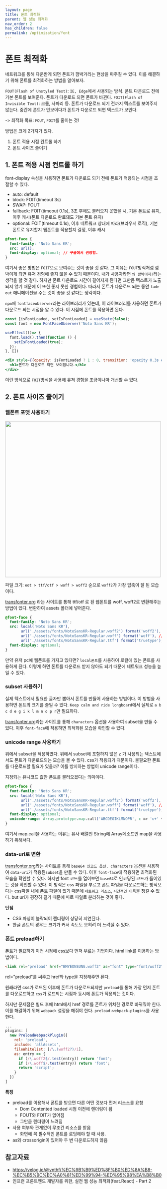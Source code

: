 ```yaml
---
layout: page
title: 폰트 최적화
parent: 웹 성능 최적화
nav_order: 2
has_children: false
permalink: /optimization/font
---
```


# 폰트 최적화
네트워크를 통해 다운받게 되면 폰트가 깜박거리는 현상을 마주칠 수 있다. 이를 해결하기 위해 폰트를 최적화하는 방법을 알아보자.

`FOUT(Flash of Unstyled Text)`: `IE, Edge`에서 사용되는 방식. 폰트 다운로드 전에 기본 폰트를 보여준다. 폰트가 다운로드 되면 폰트가 바뀐다.
`FOIT(Flash of Invisible Text)`: 크롬, 사파리 등. 폰트가 다운로드 되기 전까지 텍스트를 보여주지 않는다. 중간에 폰트가 안보이다가 폰트가 다운로드 되면 텍스트가 보인다.

-> 최적화 목표: `FOUT`, `FOIT`를 줄이는 것!

방법은 크게 2가지가 있다.
1. 폰트 적용 시점 컨트롤 하기
2. 폰트 사이즈 줄이기

## 1. 폰트 적용 시점 컨트롤 하기
font-display 속성을 사용하면 폰트가 다운로드 되기 전에 폰트가 적용되는 시점을 조절할 수 있다.

- auto: default
- block: FOIT(timeout 3s)
- SWAP: FOUT
- fallback: FOIT(timeout 0.1s), 3초 후에도 불러오지 못했을 시, 기본 폰트로 유지, 이후 캐시(폰트 다운로드 완료돼도 기본 폰트 유지)
- optional: FOIT(timeout 0.1s), 이후 네트워크 상태에 따라(브라우저 로직), 기본 폰트로 유지할지 웹폰트를 적용할지 결정, 이후 캐시

```css
@font-face {
  font-family: 'Noto Sans KR';
  src: url();
  font-display: optional; // 구글에서 권장함.
}
```

여기서 좋은 방법은 `FOIT`으로 보여주는 것이 좋을 것 같다. 그 이유는 `FOUT`방식처럼 깜박이게 되면 유저 경험에 좋지 않을 수 있기 때문이다. 내가 사용자라면 `왜 깜박이지?`라는 생각을 할 것 같다. 하지만 폰트 다운로드 시간이 길어지게 된다면 그만큼 텍스트가 노출되지 않기 때문에 이 또한 좋지 못한 경험이다. 따라서 폰트가 다운로드 되는 동안 `fade out` 애니메이션을 주는 것이 좋을 것 같다는 생각이다.

`npm`에 `fontfaceobserver`라는 라이브러리가 있는데, 이 라이브러리를 사용하면 폰트가 다운로드 되는 시점을 알 수 있다. 이 시점에 폰트를 적용하면 된다.

```js
const [isFontLoaded, setIsFontLoaded] = useState(false);
const font = new FontFaceObserver('Noto Sans KR');

useEffect(()=> {
  font.load().then(function () {
    setIsFontLoaded(true);
  });
}, [])
```

```jsx
<div style={{opacity: isFontLoaded ? 1 : 0, transition: 'opacity 0.3s ease'}}>
  <h1>폰트가 다운로드 되면 보여집니다.</h1>
</div>
```
이런 방식으로 `FOIT`방식을 사용해 유저 경험을 조금이나마 개선할 수 있다.

## 2. 폰트 사이즈 줄이기

### 웹폰트 포맷 사용하기
<img src="https://user-images.githubusercontent.com/62797441/209679589-afdb5767-42cf-4437-bb3b-d0b37ac770f8.png" width='500' />

파일 크기: `eot > ttf/otf > woff > woff2` 순으로 `woff2`가 가장 압축이 잘 된 모습이다.

<a href="https://transfonter.org">transfonter.org</a> 라는 사이트를 통해 ttf/otf 로 된 웹폰트를 woff, woff2로 변환해주는 방법이 있다. 변환하여 assets 폴더에 넣어준다.

```css
@font-face {
  font-family: 'Noto Sans KR';
  src: local('Noto Sans KR'),
       url('./assets/fonts/NotoSansKR-Regular.woff2') format('woff2'),
       url('./assets/fonts/NotoSansKR-Regular.woff') format('woff'), // woff2를 지원하지 않는 브라우저를 위해 woff, ttf를 추가해준다.
       url('./assets/fonts/NotoSansKR-Regular.ttf') format('truetype');
  font-display: optional;
}
```

만약 유저 pc에 웹폰트를 가지고 있다면? `local폰트`를 사용하여 로컬에 있는 폰트를 사용하게 된다. 이렇게 하면 폰트를 다운로드 받지 않아도 되기 때문에 네트워크 성능을 높일 수 있다.

### subset 사용하기
실제 텍스트에서 필요한 글자만 뽑아서 폰트를 만들어 사용하는 방법이다. 이 방법을 사용하면 폰트의 크기를 줄일 수 있다.
`Keep calm and ride longboard`에서 실제로 `a b c d e g i k l m n o p r`만 필요하다.

<a href="https://transfonter.org">transfonter.org</a>라는 사이트를 통해 `characters` 옵션을 사용하여 subset을 만들 수 있다. 이후 `font-face`에 적용하면 최적화된 모습을 확인할 수 있다.

### unicode range 사용하기
위에서 subset을 적용하였다. 위에서 subset에 포함하지 않은 z 가 사용되는 텍스트에서도 폰트가 다운로드되는 모습을 볼 수 있다. css가 적용되기 때문이다. 불필요한 폰트를 다운로드할 필요가 있을까? 이를 방지하는 방법이 unicode range이다.

지정되는 유니코드 값만 폰트를 불러오겠다는 의미이다.

```css
@font-face {
  font-family: 'Noto Sans KR';
  src: local('Noto Sans KR'),
       url('./assets/fonts/NotoSansKR-Regular.woff2') format('woff2'),
       url('./assets/fonts/NotoSansKR-Regular.woff') format('woff'), // woff2를 지원하지 않는 브라우저를 위해 woff, ttf를 추가해준다.
       url('./assets/fonts/NotoSansKR-Regular.ttf') format('truetype');
  font-display: optional;
  unicode-range: Array.prototype.map.call('ABCDEGIKLMNOPR', c => 'u+' + ('0000' + c.charCodeAt(0).toString(16)).slice(-4)).join(', ');
}
```
여기서 map.call을 사용하는 이유는 유사 배열인 String에 Array메소드인 map을 사용하기 위해서다.

### data-uri로 변환
<a href="https://transfonter.org">transfonter.org</a>라는 사이트를 통해 `base64 인코드 옵션, characters` 옵션을 사용하여 `data-uri`가 적용된`subset`을 만들 수 있다. 이후 `font-face`에 적용하면 최적화된 모습을 확인할 수 있다. 하지만 font 코드를 열어보면 `base64`로 인코딩된 코드가 들어있는 것을 확인할 수 있다. 이 방식은 css 파일을 부르고 폰트 파일을 다운로드하는 방식보다는 css파일 내에 폰트 파일이 있기 때문에 `네트워크 리소스`, `시간적인 이득`을 챙길 수 있다. but uri가 굉장히 길기 때문에 따로 파일로 분리하는 것이 좋다.

**단점**
- CSS 파싱이 블락되어 렌더링이 상당히 지연된다.
- 한글 폰트의 경우는 크기가 커서 속도도 오히려 더 느려질 수 있다.

### 폰트 preload하기
폰트가 필요하기 이전 시점에 css보다 먼저 부르는 기법이다. html link를 이용하는 방법이다.

```html
<link rel="preload" href="BMYEONSUNG.woff2" as="font" type="font/woff2" crossorigin>
```
rel="preload"를 써주고 href와 type을 지정해주면 된다.

원래라면 css가 로드된 이후에 폰트가 다운로드되지만 `preload`를 통해 가장 먼저 폰트를 다운로드하고 `css`가 로드되는 시점과 동시에 폰트가 적용되는 것이다.

하지만 문제점은 빌드 후에 html에서 href 경로를 폰트가 위치한 경로로 바꿔줘야 한다. 이를 해결하기 위해 `webpack` 설정을 해줘야 한다. `preload-webpack-plugins`를 사용한다.
``` js
...
plugins: [
  new PreloadWebpackPlugin({
    rel: 'preload',
    include: 'allAssets',
    fileWhitelist: [/\.(woff2?)/i],
    as: entry => {
      if (/\.woff2$/.test(entry)) return 'font';
      if (/\.woff$/.test(entry)) return 'font';
      return 'script';
    }
  })
]
```

**특징**
- preload를 이용해서 폰트를 받으면 다른 어떤 것보다 먼저 리소스를 요청
  - Dom Contented loaded 시점 이전에 렌더링이 됨
  - FOUT와 FOIT가 없어짐
  - 그만큼 렌더링이 느려짐
- 사용 여부와 관계없이 무조건 리소스를 받음
  - 화면에 꼭 필수적인 폰트를 로딩해야 할 때 사용.
- as와 crossorigin이 있어야 두 번 다운로드하지 않음

## 참고자료
- https://velog.io/@vnthf/%EC%9B%B9%ED%8F%B0%ED%8A%B8-%EC%B5%9C%EC%A0%81%ED%99%94-%ED%95%98%EA%B8%B0
- 인프런 프론트엔드 개발자를 위한, 실전 웹 성능 최적화(feat.React) - Part 2
